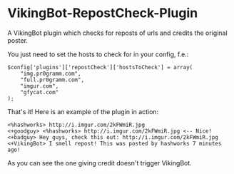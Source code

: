 VikingBot-RepostCheck-Plugin
============================

A VikingBot plugin which checks for reposts of urls and credits the original poster.


You just need to set the hosts to check for in your config, f.e.:
```
$config['plugins']['repostCheck']['hostsToCheck'] = array(
	"img.pr0gramm.com",
	"full.pr0gramm.com",
	"imgur.com",
	"gfycat.com"
);
```

That's it!
Here is an example of the plugin in action:
```
<%hashworks> http://i.imgur.com/2kFWmiR.jpg
<+goodguy> <%hashworks> http://i.imgur.com/2kFWmiR.jpg <-- Nice!
<+badguy> Hey guys, check this out: http://i.imgur.com/2kFWmiR.jpg
<+VikingBot> I smell repost! This was posted by hashworks 7 minutes ago!
```
As you can see the one giving credit doesn't trigger VikingBot.
